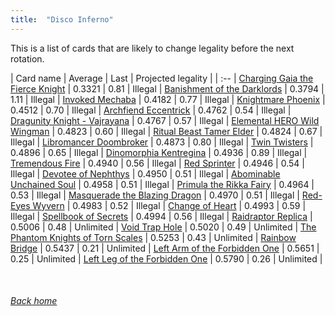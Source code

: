 ```yaml
---
title:  "Disco Inferno"
---
```


This is a list of cards that are likely to change legality before the next rotation.

| Card name | Average | Last | Projected legality |
| :-- |
[Charging Gaia the Fierce Knight](https://db.ygoprodeck.com/card/?search=Charging%20Gaia%20the%20Fierce%20Knight) | 0.3321 | 0.81 | Illegal |
[Banishment of the Darklords](https://db.ygoprodeck.com/card/?search=Banishment%20of%20the%20Darklords) | 0.3794 | 1.11 | Illegal |
[Invoked Mechaba](https://db.ygoprodeck.com/card/?search=Invoked%20Mechaba) | 0.4182 | 0.77 | Illegal |
[Knightmare Phoenix](https://db.ygoprodeck.com/card/?search=Knightmare%20Phoenix) | 0.4512 | 0.70 | Illegal |
[Archfiend Eccentrick](https://db.ygoprodeck.com/card/?search=Archfiend%20Eccentrick) | 0.4762 | 0.54 | Illegal |
[Dragunity Knight - Vajrayana](https://db.ygoprodeck.com/card/?search=Dragunity%20Knight%20-%20Vajrayana) | 0.4767 | 0.57 | Illegal |
[Elemental HERO Wild Wingman](https://db.ygoprodeck.com/card/?search=Elemental%20HERO%20Wild%20Wingman) | 0.4823 | 0.60 | Illegal |
[Ritual Beast Tamer Elder](https://db.ygoprodeck.com/card/?search=Ritual%20Beast%20Tamer%20Elder) | 0.4824 | 0.67 | Illegal |
[Libromancer Doombroker](https://db.ygoprodeck.com/card/?search=Libromancer%20Doombroker) | 0.4873 | 0.80 | Illegal |
[Twin Twisters](https://db.ygoprodeck.com/card/?search=Twin%20Twisters) | 0.4896 | 0.65 | Illegal |
[Dinomorphia Kentregina](https://db.ygoprodeck.com/card/?search=Dinomorphia%20Kentregina) | 0.4936 | 0.89 | Illegal |
[Tremendous Fire](https://db.ygoprodeck.com/card/?search=Tremendous%20Fire) | 0.4940 | 0.56 | Illegal |
[Red Sprinter](https://db.ygoprodeck.com/card/?search=Red%20Sprinter) | 0.4946 | 0.54 | Illegal |
[Devotee of Nephthys](https://db.ygoprodeck.com/card/?search=Devotee%20of%20Nephthys) | 0.4950 | 0.51 | Illegal |
[Abominable Unchained Soul](https://db.ygoprodeck.com/card/?search=Abominable%20Unchained%20Soul) | 0.4958 | 0.51 | Illegal |
[Primula the Rikka Fairy](https://db.ygoprodeck.com/card/?search=Primula%20the%20Rikka%20Fairy) | 0.4964 | 0.53 | Illegal |
[Masquerade the Blazing Dragon](https://db.ygoprodeck.com/card/?search=Masquerade%20the%20Blazing%20Dragon) | 0.4970 | 0.51 | Illegal |
[Red-Eyes Wyvern](https://db.ygoprodeck.com/card/?search=Red-Eyes%20Wyvern) | 0.4983 | 0.52 | Illegal |
[Change of Heart](https://db.ygoprodeck.com/card/?search=Change%20of%20Heart) | 0.4993 | 0.59 | Illegal |
[Spellbook of Secrets](https://db.ygoprodeck.com/card/?search=Spellbook%20of%20Secrets) | 0.4994 | 0.56 | Illegal |
[Raidraptor Replica](https://db.ygoprodeck.com/card/?search=Raidraptor%20Replica) | 0.5006 | 0.48 | Unlimited |
[Void Trap Hole](https://db.ygoprodeck.com/card/?search=Void%20Trap%20Hole) | 0.5020 | 0.49 | Unlimited |
[The Phantom Knights of Torn Scales](https://db.ygoprodeck.com/card/?search=The%20Phantom%20Knights%20of%20Torn%20Scales) | 0.5253 | 0.43 | Unlimited |
[Rainbow Bridge](https://db.ygoprodeck.com/card/?search=Rainbow%20Bridge) | 0.5437 | 0.21 | Unlimited |
[Left Arm of the Forbidden One](https://db.ygoprodeck.com/card/?search=Left%20Arm%20of%20the%20Forbidden%20One) | 0.5651 | 0.25 | Unlimited |
[Left Leg of the Forbidden One](https://db.ygoprodeck.com/card/?search=Left%20Leg%20of%20the%20Forbidden%20One) | 0.5790 | 0.26 | Unlimited |

<br>

###### [Back home](index)